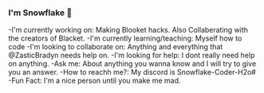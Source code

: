 ### I'm Snowflake 👋



-I'm currently working on: Making Blooket hacks. Also Collaberating with the creators of Blacket. 
-I'm currently learning/teaching: Myself how to code
-I'm looking to collaborate on: Anything and everything that @ZasticBradyn needs help on. 
-I'm looking for help: I dont really need help on anything. 
-Ask me: About anything you wanna know and I will try to give you an answer. 
-How to reachh me?: My discord is Snowflake-Coder-H2o#
-Fun Fact: I'm a nice person until you make me mad. 
